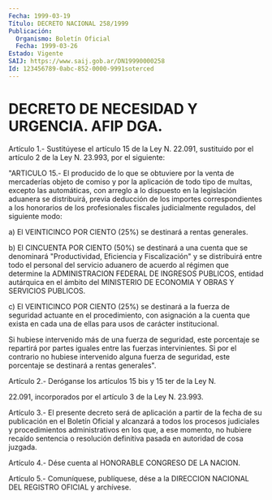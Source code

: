 ```yaml
---
Fecha: 1999-03-19
Título: DECRETO NACIONAL 258/1999
Publicación:
  Organismo: Boletín Oficial
  Fecha: 1999-03-26
Estado: Vigente
SAIJ: https://www.saij.gob.ar/DN19990000258
Id: 123456789-0abc-852-0000-9991soterced
---
```

# DECRETO DE NECESIDAD Y URGENCIA. AFIP DGA.

<a id="1"></a>
Artículo  1.-  Sustitúyese  el  artículo  15  de  la Ley N. 22.091, sustituido por el artículo 2 de la Ley N. 23.993, por el siguiente:

"ARTICULO 15.- El producido de lo que se obtuviere por  la  venta de mercaderías  objeto  de  comiso y por la aplicación de todo tipo  de multas, excepto las automáticas,  con  arreglo  a lo dispuesto en la legislación  aduanera  se  distribuirá,  previa  deducción   de  los importes  correspondientes  a  los  honorarios  de los profesionales fiscales judicialmente regulados, del siguiente modo:

a) El VEINTICINCO POR CIENTO (25%) se destinará a  rentas generales.

b) El CINCUENTA POR CIENTO (50%) se destinará a una  cuenta  que  se denominará    "Productividad,   Eficiencia  y  Fiscalización"  y  se distribuirá entre todo el personal  del servicio aduanero de acuerdo al  régimen  que  determine la ADMINISTRACION  FEDERAL  DE  INGRESOS PUBLICOS, entidad autárquica en el ámbito del MINISTERIO DE ECONOMIA Y OBRAS Y SERVICIOS PUBLICOS.

c) El VEINTICINCO POR  CIENTO  (25%)  se  destinará  a  la fuerza de seguridad actuante en el procedimiento, con asignación a  la  cuenta que exista en cada una de ellas para usos de carácter institucional.

Si  hubiese  intervenido  más  de  una  fuerza  de  seguridad,  este porcentaje  se  repartirá  por  partes  iguales  entre  las  fuerzas intervinientes.  Si  por  el contrario no hubiese intervenido alguna fuerza  de  seguridad,  este  porcentaje    se  destinará  a  rentas generales".

<a id="2"></a>
Artículo  2.-  Deróganse  los artículos 15 bis y 15 ter de la Ley N.

22.091,  incorporados por el  artículo  3  de  la  Ley  N.  23.993.

<a id="3"></a>
Artículo  3.-  El presente decreto será de aplicación a partir de la fecha de su publicación  en  el  Boletín Oficial y alcanzará a todos los procesos judiciales y procedimientos  administrativos en los que, a ese momento,  no hubiere recaído sentencia o resolución definitiva pasada en autoridad de cosa juzgada.

<a id="4"></a>
Artículo  4.-  Dése  cuenta  al  HONORABLE  CONGRESO  DE  LA NACION.

<a id="5"></a>
Artículo  5.-  Comuníquese, publíquese, dése a la DIRECCION NACIONAL DEL REGISTRO OFICIAL y archívese.